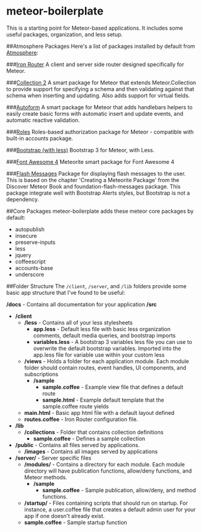 meteor-boilerplate
==================

This is a starting point for Meteor-based applications. It includes some useful packages, organization, and less setup.

##Atmosphere Packages
Here's a list of packages installed by default from [Atmosphere](http://atmosphere.meteor.com):

###[Iron Router](https://github.com/EventedMind/iron-router)
A client and server side router designed specifically for Meteor.

###[Collection 2](https://github.com/aldeed/meteor-collection2)
A smart package for Meteor that extends Meteor.Collection to provide support for specifying a schema and then validating against that schema when inserting and updating. Also adds support for virtual fields.

###[Autoform](https://github.com/aldeed/meteor-autoform)
A smart package for Meteor that adds handlebars helpers to easily create basic forms with automatic insert and update events, and automatic reactive validation.

###[Roles](https://github.com/alanning/meteor-roles)
Roles-based authorization package for Meteor - compatible with built-in accounts package.

###[Bootstrap (with less)](https://github.com/eprochasson/bootstrap3-less)
Bootstrap 3 for Meteor, with Less.

###[Font Awesome 4](https://github.com/michaelbishop/meteor-font-awesome-4)
Meteorite smart package for Font Awesome 4

###[Flash Messages](https://github.com/camilosw/flash-messages)
Package for displaying flash messages to the user. This is based on the chapter 'Creating a Meteorite Package' from the Discover Meteor Book and foundation-flash-messages package. This package integrate well with Bootstrap Alerts styles, but Bootstrap is not a dependency.


##Core Packages
meteor-boilerplate adds these meteor core packages by default:

 - autopublish
 - insecure
 - preserve-inputs
 - less
 - jquery
 - coffeescript
 - accounts-base
 - underscore

##Folder Structure
The <code>/client</code>, <code>/server</code>, and <code>/lib</code> folders provide some basic app structure that I've found to be useful:

**/docs** - Contains all documentation for your application
**/src**
 - **/client**
   - **/less** - Contains all of your less stylesheets
     - **app.less** - Default less file with basic less organization comments, default media queries, and bootstrap imports
     - **variables.less** - A bootstrap 3 variables less file you can use to overwrite the default bootstrap variables. Imported into the app.less file for variable use within your custom less
   - **/views** - Holds a folder for each application module. Each module folder should contain routes, event handles, UI components, and subscriptions
     - **/sample**
       - **sample.coffee** - Example view file that defines a default route
       - **sample.html** - Example default template that the sample.coffee route yields
   - **main.html** - Basic app html file with a default layout defined
   - **routes.coffee** - Iron Router configuration file.
 - **/lib**
   - **/collections** - Folder that contains collection definitions
     - **sample.coffee** - Defines a sample collection
 - **/public** - Contains all files served by applications.
   - **/images** - Contains all images served by applications
 - **/server/** - Server specific files
   - **/modules/** - Contains a directory for each module. Each module directory will have publication functions, allow/deny functions, and Meteor methods.
     - **/sample**
       - **sample.coffee** - Sample publication, allow/deny, and method functions.
   - **/startup/** - Files containing scripts that should run on startup. For instance, a user.coffee file that creates a default admin user for your app if one doesn't already exist.
    - **sample.coffee** - Sample startup function
